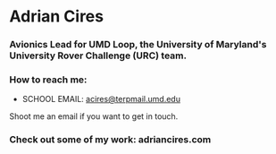 # Adrian Cires

###  Avionics Lead for UMD Loop, the University of Maryland's University Rover Challenge (URC) team.

### How to reach me:

- SCHOOL EMAIL: acires@terpmail.umd.edu

Shoot me an email if you want to get in touch.

### Check out some of my work: adriancires.com

<!--
**a-cires/a-cires** is a ✨ _special_ ✨ repository because its `README.md` (this file) appears on your GitHub profile.

Here are some ideas to get you started:

- 🔭 I’m currently working on ...
- 🌱 I’m currently learning ...
- 👯 I’m looking to collaborate on ...
- 🤔 I’m looking for help with ...
- 💬 Ask me about ...
- 📫 How to reach me: ...
- 😄 Pronouns: ...
- ⚡ Fun fact: ...
-->
